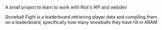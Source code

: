 A small project to learn to work with Riot's API and webdev

Snowball Fight is a leaderboard retrieving player data and compiling them on a leaderboard, specifically how many snowballs they have hit in ARAM
